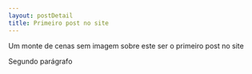 ```yaml
---
layout: postDetail
title: Primeiro post no site
---
```


Um monte de cenas sem imagem sobre este ser o primeiro post no site

Segundo parágrafo
